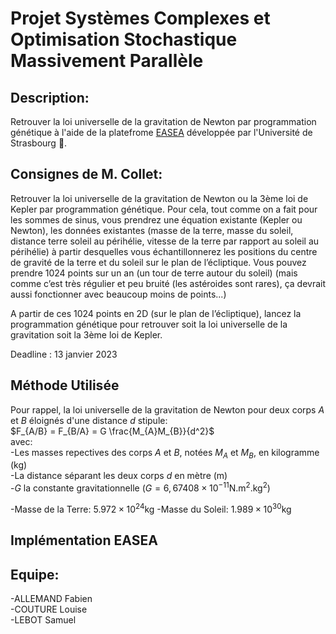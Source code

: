 # Projet Systèmes Complexes et Optimisation Stochastique Massivement Parallèle

## Description:

Retrouver la loi universelle de la gravitation de Newton par programmation génétique à l'aide de la platefrome [EASEA](https://easea.unistra.fr/index.php/EASEA_platform) développée par l'Université de Strasbourg 🥨.

## Consignes de M. Collet:

Retrouver la loi universelle de la gravitation de Newton ou la 3ème loi de Kepler par programmation génétique.
Pour cela, tout comme on a fait pour les sommes de sinus, vous prendrez une équation existante (Kepler ou Newton), les données existantes (masse de la terre, masse du soleil, distance terre soleil au périhélie, vitesse de la terre par rapport au soleil au périhélie) à partir desquelles vous échantillonnerez les positions du centre de gravité de la terre et du soleil sur le plan de l’écliptique. Vous pouvez prendre 1024 points sur un an (un tour de terre autour du soleil) (mais comme c’est très régulier et peu bruité (les astéroides sont rares), ça devrait aussi fonctionner avec beaucoup moins de points...)

A partir de ces 1024 points en 2D (sur le plan de l’écliptique), lancez la programmation génétique pour retrouver soit la loi universelle de la gravitation soit la 3ème loi de Kepler.

Deadline : 13 janvier 2023

## Méthode Utilisée

Pour rappel, la loi universelle de la gravitation de Newton pour deux corps $A$ et $B$ éloignés d'une distance $d$ stipule:  
$F_{A/B} = F_{B/A} = G \frac{M_{A}M_{B}}{d^2}$  
avec:  
-Les masses repectives des corps $A$ et $B$, notées $M_{A}$ et $M_{B}$, en kilogramme ($\text{kg}$)  
-La distance séparant les deux corps $d$ en mètre ($\text{m}$)  
-$G$ la constante gravitationnelle ($G = 6,67408 \times 10^{-11} \text{N} . \text{m}^2 . \text{kg}^2$)  
  
-Masse de la Terre: $5.972 \times 10^{24} \text{kg}$
-Masse du Soleil: $1.989 \times 10^{30} \text{kg}$

## Implémentation EASEA

## Equipe:  

-ALLEMAND Fabien  
-COUTURE Louise  
-LEBOT Samuel